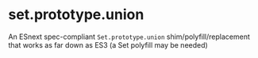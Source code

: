 # set.prototype.union
An ESnext spec-compliant `Set.prototype.union` shim/polyfill/replacement that works as far down as ES3 (a Set polyfill may be needed)
